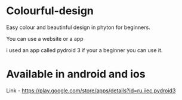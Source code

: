 # Colourful-design
Easy colour and beautinful design in phyton for beginners.

You can use a website or a app

i used an app called pydroid 3 if your a beginner you can use it.

# Available in android and ios

Link - https://play.google.com/store/apps/details?id=ru.iiec.pydroid3
